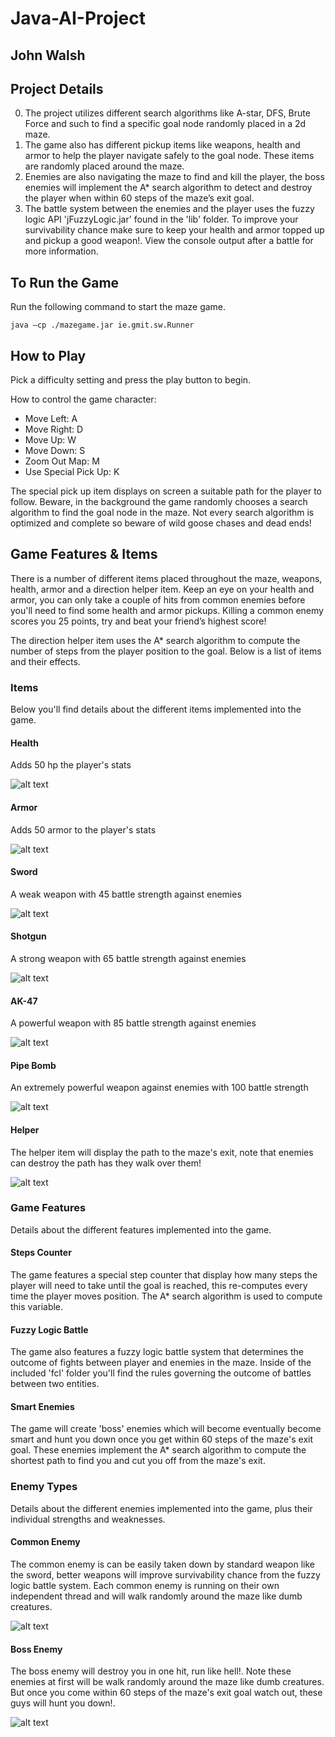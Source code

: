 # Java-AI-Project
## John Walsh

Project Details
---------------
0. The project utilizes different search algorithms like A-star, DFS, Brute Force and such to find a specific goal node randomly placed in a 2d maze.
0. The game also has different pickup items like weapons, health and armor to help the player navigate safely to the goal node. These items are randomly placed around the maze.
0. Enemies are also navigating the maze to find and kill the player, the boss enemies will implement the A* search algorithm to detect and destroy the player when within 60 steps of the maze’s exit goal.
0. The battle system between the enemies and the player uses the fuzzy logic API 'jFuzzyLogic.jar' found in the 'lib' folder. To improve your survivability chance make sure to keep your health and armor topped up and pickup a good weapon!. View the console output after a battle for more information.

To Run the Game
---------------
Run the following command to start the maze game.

```
java –cp ./mazegame.jar ie.gmit.sw.Runner
```

How to Play
-----------
Pick a difficulty setting and press the play button to begin.

How to control the game character:

* Move Left: A
* Move Right: D
* Move Up: W
* Move Down: S
* Zoom Out Map: M
* Use Special Pick Up: K

The special pick up item displays on screen a suitable path for the player to follow. Beware, in the background the game randomly chooses a search algorithm to find the goal node in the maze. Not every search algorithm is optimized and complete so beware of wild goose chases and dead ends!

Game Features & Items
---------------------
There is a number of different items placed throughout the maze, weapons, health, armor and a direction helper item. Keep an eye on your health and armor, you can only take a couple of hits from common enemies before you'll need to find some health and armor pickups. Killing a common enemy scores you 25 points, try and beat your friend’s highest score!

The direction helper item uses the A* search algorithm to compute the number of steps from the player position to the goal. Below is a list of items and their effects.

### Items
Below you'll find details about the different items implemented into the game.
#### Health
Adds 50 hp the player's stats

![alt text](/res/health.png "Health Item")

#### Armor
Adds 50 armor to the player's stats

![alt text](/res/armor.png "Armor Item")

#### Sword
A weak weapon with 45 battle strength against enemies

![alt text](/res/sword.png "Sword Item")

#### Shotgun
A strong weapon with 65 battle strength against enemies

![alt text](/res/shotgun.png "Shotgun Item")

#### AK-47
A powerful weapon with 85 battle strength against enemies

![alt text](/res/ak47.png "AK-47 Item")

#### Pipe Bomb
An extremely powerful weapon against enemies with 100 battle strength

![alt text](/res/pipe_bomb.png "Pipe Bomb Item")

#### Helper
The helper item will display the path to the maze's exit, note that enemies can destroy the path has they walk over them!

![alt text](/res/help.png "Helper Item")

### Game Features
Details about the different features implemented into the game.
#### Steps Counter
The game features a special step counter that display how many steps the player will need to take until the goal is reached, this re-computes every time the player moves position. The A* search algorithm is used to compute this variable.

#### Fuzzy Logic Battle
The game also features a fuzzy logic battle system that determines the outcome of fights between player and enemies in the maze. Inside of the included 'fcl' folder you'll find the rules governing the outcome of battles between two entities.

#### Smart Enemies
The game will create 'boss' enemies which will become eventually become smart and hunt you down once you get within 60 steps of the maze's exit goal. These enemies implement the A* search algorithm to compute the shortest path to find you and cut you off from the maze's exit.

### Enemy Types
Details about the different enemies implemented into the game, plus their individual strengths and weaknesses.
#### Common Enemy
The common enemy is can be easily taken down by standard weapon like the sword, better weapons will improve survivability chance from the fuzzy logic battle system. Each common enemy is running on their own independent thread and will walk randomly around the maze like dumb creatures.

![alt text](/res/spider_down.png "Common Enemy")

#### Boss Enemy
The boss enemy will destroy you in one hit, run like hell!. Note these enemies at first will be walk randomly around the maze like dumb creatures. But once you come within 60 steps of the maze's exit goal watch out, these guys will hunt you down!.

![alt text](/res/boss_spider_down.png "Boss Enemy")
